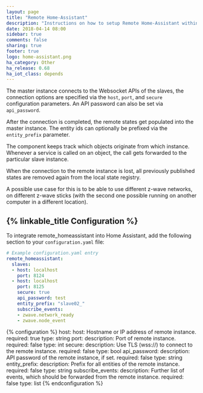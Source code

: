 ```yaml
---
layout: page
title: "Remote Home-Assistant"
description: "Instructions on how to setup Remote Home-Assistant within Home Assistant."
date: 2018-04-14 08:00
sidebar: true
comments: false
sharing: true
footer: true
logo: home-assistant.png
ha_category: Other
ha_release: 0.68
ha_iot_class: depends
---
```


The master instance connects to the Websocket APIs of the slaves, the connection options are specified via the `host`, `port`, and `secure` configuration parameters. An API password can also be set via `api_password`.

After the connection is completed, the remote states get populated into the master instance.
The entity ids can optionally be prefixed via the `entity_prefix` parameter.

The component keeps track which objects originate from which instance. Whenever a service is called on an object, the call gets forwarded to the particular slave instance.

When the connection to the remote instance is lost, all previously published states are removed again from the local state registry.

A possible use case for this is to be able to use different z-wave networks, on different z-wave sticks (with the second one possible running on another computer in a different location).

## {% linkable_title Configuration %}

To integrate remote_homeassistant into Home Assistant, add the following section to your `configuration.yaml` file:

```yaml
# Example configuration.yaml entry
remote_homeassistant:
  slaves:
  - host: localhost
    port: 8124
  - host: localhost
    port: 8125
    secure: true
    api_password: test
    entity_prefix: "slave02_"
    subscribe_events:
    - zwave.network_ready
    - zwave.node_event
```

{% configuration %}
host:
  host: Hostname or IP address of remote instance.
  required: true
  type: string
port:
  description: Port of remote instance.
  required: false
  type: int
secure:
  description: Use TLS (wss://) to connect to the remote instance.
  required: false
  type: bool
api_password:
  description: API password of the remote instance, if set.
  required: false
  type: string
entity_prefix:
  description: Prefix for all entities of the remote instance.
  required: false
  type: string
subscribe_events:
  description: Further list of events, which should be forwarded from the remote instance.
  required: false
  type: list
{% endconfiguration %}
